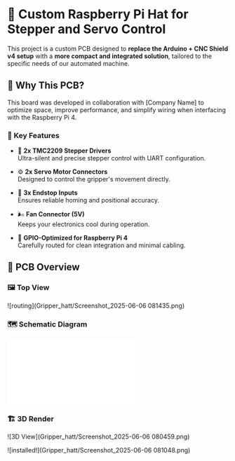 # 🧠 Custom Raspberry Pi Hat for Stepper and Servo Control

This project is a custom PCB designed to **replace the Arduino + CNC Shield v4 setup** with a **more compact and integrated solution**, tailored to the specific needs of our automated machine.

## 🚀 Why This PCB?

This board was developed in collaboration with [Company Name] to optimize space, improve performance, and simplify wiring when interfacing with the Raspberry Pi 4.

### 🧩 Key Features

- 🔄 **2x TMC2209 Stepper Drivers**  
  Ultra-silent and precise stepper control with UART configuration.

- ⚙️ **2x Servo Motor Connectors**  
  Designed to control the gripper's movement directly.

- 🧱 **3x Endstop Inputs**  
  Ensures reliable homing and positional accuracy.

- 🌬️ **Fan Connector (5V)**  
  Keeps your electronics cool during operation.

- 🔌 **GPIO-Optimized for Raspberry Pi 4**  
  Carefully routed for clean integration and minimal cabling.

## 📐 PCB Overview

### 🖼️ Top View
![routing](Gripper_hatt/Screenshot_2025-06-06 081435.png)

### 🗺️ Schematic Diagram
![routing](PI_hat/Gripper_hatt/schematic_diagram.pdf)

### 🏗️ 3D Render
![3D View](Gripper_hatt/Screenshot_2025-06-06 080459.png)

![installed!](Gripper_hatt/Screenshot_2025-06-06 081048.png)


